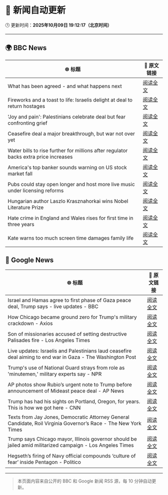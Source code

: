 # 🧠 新闻自动更新

🕒 更新时间：**2025年10月09日 19:12:17（北京时间）**

---

## 🌍 BBC News

| 🌐 标题 | 🔗 原文链接 |
|--------|-------------|
| What has been agreed - and what happens next | [阅读全文](https://www.bbc.com/news/articles/cvgqx7ygq41o?at_medium=RSS&at_campaign=rss) |
| Fireworks and a toast to life: Israelis delight at deal to return hostages | [阅读全文](https://www.bbc.com/news/articles/ce9rl9krm0do?at_medium=RSS&at_campaign=rss) |
| 'Joy and pain': Palestinians celebrate  deal but fear confronting grief | [阅读全文](https://www.bbc.com/news/articles/cvgv0gypy75o?at_medium=RSS&at_campaign=rss) |
| Ceasefire deal a major breakthrough, but war not over yet | [阅读全文](https://www.bbc.com/news/articles/c99gzzd9yvzo?at_medium=RSS&at_campaign=rss) |
| Water bills to rise further for millions after regulator backs extra price increases | [阅读全文](https://www.bbc.com/news/articles/cvg4jkexgl1o?at_medium=RSS&at_campaign=rss) |
| America's top banker sounds warning on US stock market fall | [阅读全文](https://www.bbc.com/news/articles/cg5ej03p604o?at_medium=RSS&at_campaign=rss) |
| Pubs could stay open longer and host more live music under licensing reforms | [阅读全文](https://www.bbc.com/news/articles/c1l830m55dno?at_medium=RSS&at_campaign=rss) |
| Hungarian author Laszlo Krasznahorkai wins Nobel Literature Prize | [阅读全文](https://www.bbc.com/news/articles/c5y810rlmd8o?at_medium=RSS&at_campaign=rss) |
| Hate crime in England and Wales rises for first time in three years | [阅读全文](https://www.bbc.com/news/articles/cp3vg33nje4o?at_medium=RSS&at_campaign=rss) |
| Kate warns too much screen time damages family life | [阅读全文](https://www.bbc.com/news/articles/ckgek62l6pzo?at_medium=RSS&at_campaign=rss) |

## 📰 Google News

| 🌐 标题 | 🔗 原文链接 |
|--------|-------------|
| Israel and Hamas agree to first phase of Gaza peace deal, Trump says - live updates - BBC | [阅读全文](https://news.google.com/rss/articles/CBMiVEFVX3lxTE5RUENINEF0TGxRbGtNeTFUclZfTm0xUTc1UlFlUmRFTGlraENZd2s2Y3U0enRDUG0yNjJOdHBWRFdwR01ndEhWc2pxM0lYSG8wVS10dA?oc=5) |
| How Chicago became ground zero for Trump's military crackdown - Axios | [阅读全文](https://news.google.com/rss/articles/CBMiggFBVV95cUxPRHR2bjkwRXpoNVZWb2h6bm9oTzNDdVhjM2NMbGJ4ZS1sY0NTOTY0UTNjUGlKTW9TQVVZV014TWc3eEhDYkhoZEphc0l4c29CNXJsbE1lLVhsUVBWaWI4QWs3ZEVHRUF4Z29DSHRSSGVMcHB2b0FycTNEejF2Q2VnWm5B?oc=5) |
| Son of missionaries accused of setting destructive Palisades fire - Los Angeles Times | [阅读全文](https://news.google.com/rss/articles/CBMioAFBVV95cUxOY2hiSWFDM1QxVTdUZzdSdzJrOVhlU3NlQnlMLVNvcC1XWVlQc1hzVHQyUVVlR2VhS1hIRXU4ckFMakdFVXd4ZnpXWXM1NzYzR1VzaUdoaDVqYVllNGNtVExZbTNfX2hPRjdWcHZWRmxUZFplNEZqSUREVzN6dDdOZXZ1cDZKQlB2bXRLMmZLblptS0Y0NmlVZHgtbl93Qi16?oc=5) |
| Live updates: Israelis and Palestinians laud ceasefire deal aiming to end war in Gaza - The Washington Post | [阅读全文](https://news.google.com/rss/articles/CBMijwFBVV95cUxNZ0thZzJMSDRQMUtNRXUzMVJvLXQ3UVRnVVYwdUNnRXZ4ek5JMzlBVjB1RV9QbkFPc2Vsb0Y4cDNCT2pxV3ctcEtQdXRrWGJVM2VMZXl3S2F5LUZSOHRkQjN3dkVncGtZWjlUV1diaEJYd1c0SmJnVTVjYjg3clhEVWswZ1gzNmJZMS0tbTZZTQ?oc=5) |
| Trump's use of National Guard strays from role as 'minutemen,' military experts say - NPR | [阅读全文](https://news.google.com/rss/articles/CBMioAFBVV95cUxPNlVMcTROdk14R2RfTmxvd2Iwb1dNYV81THN2b0JnVlNMMjdZYmZtUFhkNmZXazVZV1lfMVRjWHZkV200RGZGSERkRWJBR0dHWGgzSDVwb3hOVXU5RkdiMUNKZGlEamdkeEhtUmtXeTZ6R2tVcG9kWm5zSmZXNU1XSHphVThueHAta0lvSW5paFJNTXNhQUxzckhPUGhycFBt?oc=5) |
| AP photos show Rubio’s urgent note to Trump before announcement of Mideast peace deal - AP News | [阅读全文](https://news.google.com/rss/articles/CBMimgFBVV95cUxQTHd6OUVlZFUwaXNWbVNsRFJ1QUdFVWRjY1ZkRE1OdlpBS2RrSWZ5elhjRjZJY01UMmZTSzh6TDFtVnRMczBULWh1eUs2WEs4NnBvMDFGYURiWmpabzFjNkxtazB6RlhMS3lQQ1FQajdnaE1WRXdXaXVEdGVybEFnQVBhUkpNMkJpLUg1SG5sVnBPaDdvYTFFbEZ3?oc=5) |
| Trump has had his sights on Portland, Oregon, for years. This is how we got here - CNN | [阅读全文](https://news.google.com/rss/articles/CBMicEFVX3lxTE5PeFR0ZUhrT3lQZGpuSUNCVFl0T2RGRjFVRWtIVmJkczBQMjBuSDJxZm01azhtY1RkMk5HMnpYM2NnblN6VlhZMXFtME11R1ZSUGVJUVY4LUdMcktnODNfQ3NVeW9seVVwcDdpVU5Gd1g?oc=5) |
| Texts from Jay Jones, Democratic Attorney General Candidate, Roil Virginia Governor’s Race - The New York Times | [阅读全文](https://news.google.com/rss/articles/CBMijwFBVV95cUxPbkJHVnpxRlk0V0otRHpxWUw1Z2dVeEJKUXdfNDFmeFFlTjYtNTVOLVJ4VkRyLU54em5CTW9lVWJyRXpwWG1HUXB3bG5TZTd3QllHVVdYbGw0cWtrR3IzaV94amJFWUY1a1A2ai1TVDZadE9CUVBqb3pLUW9tNU9vLXBMV19FOWNwNFFoeDFzTQ?oc=5) |
| Trump says Chicago mayor, Illinois governor should be jailed amid militarized campaign - Los Angeles Times | [阅读全文](https://news.google.com/rss/articles/CBMirgFBVV95cUxQeVVHVERDTkxEQktiRjNyNVhyc0h3Z3RXWjJ1c3E0MFQ0blBrUXdzLXVDbExjX0tnOFdLc3BpVHFBeWR1alRyZTJDbU4wenRLMmdkSU0tYzU0VXNKRXFHZ0JxV2V4VVd4RTBpQzB3VG40bFItWkZQREN1NVgzNFVYN1hMRVJvVl8tMnY3YWJKT1YtWXp2Y0pPVV9fckFXcHVVSXZvbHE0U0Znc2dMVHc?oc=5) |
| Hegseth’s firing of Navy official compounds ‘culture of fear’ inside Pentagon - Politico | [阅读全文](https://news.google.com/rss/articles/CBMijgFBVV95cUxOT3ZDZ2l6aHc1ZldQZkUxVVJqZUxHYWdEQXpuNHVNR2U5ekxkU3MtSEZRWTYtOVg2RFNhYzhNbTNQVmQyTzZQV3ZwWHRLNTY3ejMxWldaMUZ2UDk5UnBYU2V0WUlmTklUN3hrRVdKdzZHVVYyNHQ2TFlqQm51MVhZcXpBVHpjMEFaS1I3UmRB?oc=5) |

---
> 本页面内容来自公开的 BBC 和 Google 新闻 RSS 源，每 10 分钟自动更新。